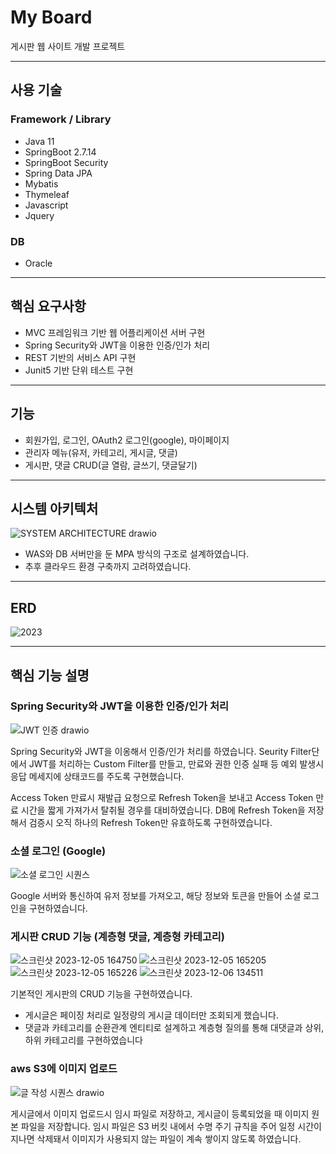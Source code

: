 # My Board
게시판 웹 사이트 개발 프로젝트
* * *

## 사용 기술
### Framework / Library
- Java 11
- SpringBoot 2.7.14
- SpringBoot Security
- Spring Data JPA
- Mybatis
- Thymeleaf
- Javascript
- Jquery

### DB
- Oracle

* * *
## 핵심 요구사항
- MVC 프레임워크 기반 웹 어플리케이션 서버 구현
- Spring Security와 JWT을 이용한 인증/인가 처리
- REST 기반의 서비스 API 구현
- Junit5 기반 단위 테스트 구현

* * *
## 기능
- 회원가입, 로그인, OAuth2 로그인(google), 마이페이지
- 관리자 메뉴(유저, 카테고리, 게시글, 댓글)
- 게시판, 댓글 CRUD(글 열람, 글쓰기, 댓글달기)

* * *
## 시스템 아키텍처

![SYSTEM ARCHITECTURE drawio](https://github.com/ssda332/board/assets/82029665/2f7f6a8f-2828-4ca1-8ba9-e5fb34df1b85)
- WAS와 DB 서버만을 둔 MPA 방식의 구조로 설계하였습니다. 
- 추후 클라우드 환경 구축까지 고려하였습니다.


* * *
## ERD
![2023](https://github.com/ssda332/board/assets/82029665/2978302b-703a-4ea3-b724-dcabf3b9132d)

* * *
## 핵심 기능 설명
### Spring Security와 JWT을 이용한 인증/인가 처리

![JWT 인증 drawio](https://github.com/ssda332/board/assets/82029665/4d41118c-58f2-44c5-82e9-12c4978e3f28)

Spring Security와 JWT을 이옹해서 인증/인가 처리를 하였습니다.
Seurity Filter단에서 JWT를 처리하는 Custom Filter를 만들고, 만료와 권한 인증 실패 등
예외 발생시 응답 메세지에 상태코드를 주도록 구현했습니다.

Access Token 만료시 재발급 요청으로 Refresh Token을 보내고 Access Token 만료 시간을 짧게 가져가서 탈취될 경우를 대비하였습니다.
DB에 Refresh Token을 저장해서 검증시 오직 하나의 Refresh Token만 유효하도록 구현하였습니다.

### 소셜 로그인 (Google)
![소셜 로그인 시퀀스](https://github.com/ssda332/board/assets/82029665/e5fe0cbb-04ff-4dd6-83e7-cd32c153f5a2)

Google 서버와 통신하여 유저 정보를 가져오고, 해당 정보와 토큰을 만들어 소셜 로그인을 구현하였습니다.



### 게시판 CRUD 기능 (계층형 댓글, 계층형 카테고리)
![스크린샷 2023-12-05 164750](https://github.com/ssda332/board/assets/82029665/fe11c35c-2bb7-41c0-95ee-861edc24b147)
![스크린샷 2023-12-05 165205](https://github.com/ssda332/board/assets/82029665/604cea61-5fc4-4930-abfa-d75d8e625d3b)
![스크린샷 2023-12-05 165226](https://github.com/ssda332/board/assets/82029665/f57d7d1c-9592-4181-acb4-6af6ca575082)
![스크린샷 2023-12-06 134511](https://github.com/ssda332/board/assets/82029665/da565147-f5a6-4bd2-a773-2613ef254eb3)

기본적인 게시판의 CRUD 기능을 구현하였습니다.
- 게시글은 페이징 처리로 일정량의 게시글 데이터만 조회되게 했습니다.
- 댓글과 카테고리를 순환관계 엔티티로 설계하고 계층형 질의를 통해 대댓글과 상위,하위 카테고리를 구현하였습니다

### aws S3에 이미지 업로드
![글 작성 시퀀스 drawio](https://github.com/ssda332/board/assets/82029665/9c16d191-7e70-41d5-841f-68651629e783)

게시글에서 이미지 업로드시 임시 파일로 저장하고, 게시글이 등록되었을 때
이미지 원본 파일을 저장합니다. 임시 파일은 S3 버킷 내에서 수명 주기 규칙을 주어 일정 시간이
지나면 삭제돼서 이미지가 사용되지 않는 파일이 계속 쌓이지 않도록 하였습니다.
